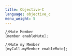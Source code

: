 ```yaml
---
title: Objective-C
language: objective_c
menu_weight: 5
---
```


```objective_c
//Mute Member
[member enableMute];

//Mute my Member
[myCall.myMember enableMute];

```
